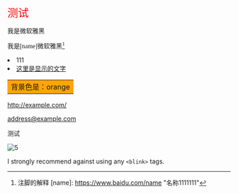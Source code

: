 <font size=5 color=red>测试</font>

<font face="STCAIYUN">我是微软雅黑</font>

<font face="STCAIYUN">我是[name]微软雅黑[^1]</font>

<div>
  <li>111</li>
  <li><a href="https://files.catbox.moe/fma2pw.pdf" title="这里是显示的文字">这里是显示的文字</a></li>
</div>

<table><tr><td bgcolor=orange>背景色是：orange</td></tr></table>

<http://example.com/>

<address@example.com>


测试

![5](https://cdn.jsdelivr.net/gh/AmbroseRen/Picture/img/wallpaper/desktop/bing/lake.jpg)


I strongly recommend against using any `<blink>` tags.

[^1]: 注脚的解释
[name]: https://www.baidu.com/name "名称1111111"
